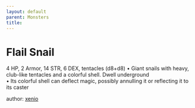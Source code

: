 ```yaml
---
layout: default
parent: Monsters 
title: 
--- 
```

# Flail Snail
4 HP, 2 Armor, 14 STR, 6 DEX, tentacles (d8+d8)
• Giant snails with heavy, club-like tentacles and a colorful shell. Dwell underground  
• Its colorful shell can deflect magic, possibly annulling it or reflecting it to its caster  





author: [xenio](https://xenioinabottle.blogspot.com/2021/02/classic-monsters-for-cairnito-part-1.html) 


